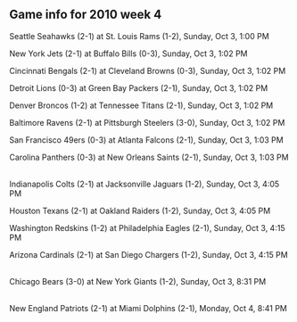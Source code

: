 ## Game info for 2010 week 4
Seattle Seahawks (2-1) at St. Louis Rams (1-2), Sunday, Oct 3, 1:00 PM

New York Jets (2-1) at Buffalo Bills (0-3), Sunday, Oct 3, 1:02 PM

Cincinnati Bengals (2-1) at Cleveland Browns (0-3), Sunday, Oct 3, 1:02 PM

Detroit Lions (0-3) at Green Bay Packers (2-1), Sunday, Oct 3, 1:02 PM

Denver Broncos (1-2) at Tennessee Titans (2-1), Sunday, Oct 3, 1:02 PM

Baltimore Ravens (2-1) at Pittsburgh Steelers (3-0), Sunday, Oct 3, 1:02 PM

San Francisco 49ers (0-3) at Atlanta Falcons (2-1), Sunday, Oct 3, 1:03 PM

Carolina Panthers (0-3) at New Orleans Saints (2-1), Sunday, Oct 3, 1:03 PM

<br/>Indianapolis Colts (2-1) at Jacksonville Jaguars (1-2), Sunday, Oct 3, 4:05 PM

Houston Texans (2-1) at Oakland Raiders (1-2), Sunday, Oct 3, 4:05 PM

Washington Redskins (1-2) at Philadelphia Eagles (2-1), Sunday, Oct 3, 4:15 PM

Arizona Cardinals (2-1) at San Diego Chargers (1-2), Sunday, Oct 3, 4:15 PM

<br/>Chicago Bears (3-0) at New York Giants (1-2), Sunday, Oct 3, 8:31 PM

<br/>New England Patriots (2-1) at Miami Dolphins (2-1), Monday, Oct 4, 8:41 PM

